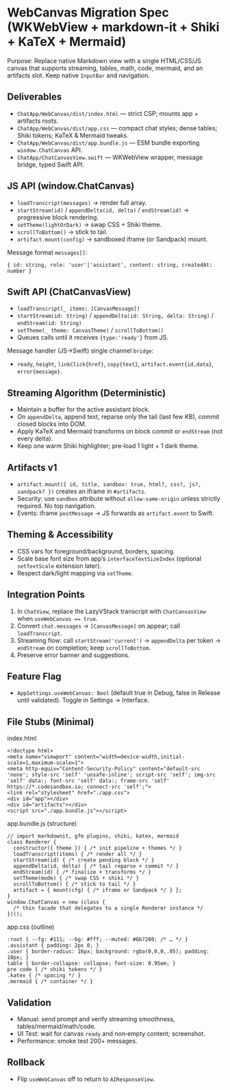 # WebCanvas Migration Spec (WKWebView + markdown‑it + Shiki + KaTeX + Mermaid)

Purpose: Replace native Markdown view with a single HTML/CSS/JS canvas that supports streaming, tables, math, code, mermaid, and an artifacts slot. Keep native `InputBar` and navigation.

## Deliverables
- `ChatApp/WebCanvas/dist/index.html` — strict CSP; mounts app + artifacts roots.
- `ChatApp/WebCanvas/dist/app.css` — compact chat styles; dense tables; Shiki tokens; KaTeX & Mermaid tweaks.
- `ChatApp/WebCanvas/dist/app.bundle.js` — ESM bundle exporting `window.ChatCanvas` API.
- `ChatApp/ChatCanvasView.swift` — WKWebView wrapper, message bridge, typed Swift API.

## JS API (window.ChatCanvas)
- `loadTranscript(messages)` → render full array.
- `startStream(id)` / `appendDelta(id, delta)` / `endStream(id)` → progressive block rendering.
- `setTheme(lightOrDark)` → swap CSS + Shiki theme.
- `scrollToBottom()` → stick to tail.
- `artifact.mount(config)` → sandboxed iframe (or Sandpack) mount.

Message format `messages[]`:
```
{ id: string, role: 'user'|'assistant', content: string, createdAt: number }
```

## Swift API (ChatCanvasView)
- `loadTranscript(_ items: [CanvasMessage])`
- `startStream(id: String)` / `appendDelta(id: String, delta: String)` / `endStream(id: String)`
- `setTheme(_ theme: CanvasTheme)` / `scrollToBottom()`
- Queues calls until it receives `{type:'ready'}` from JS.

Message handler (JS→Swift) single channel `bridge`:
- `ready`, `height`, `linkClick{href}`, `copy{text}`, `artifact.event{id,data}`, `error{message}`.

## Streaming Algorithm (Deterministic)
- Maintain a buffer for the active assistant block.
- On `appendDelta`, append text, reparse only the tail (last few KB), commit closed blocks into DOM.
- Apply KaTeX and Mermaid transforms on block commit or `endStream` (not every delta).
- Keep one warm Shiki highlighter; pre‑load 1 light + 1 dark theme.

## Artifacts v1
- `artifact.mount({ id, title, sandbox: true, html?, css?, js?, sandpack? })` creates an iframe in `#artifacts`.
- Security: use `sandbox` attribute without `allow-same-origin` unless strictly required. No top navigation.
- Events: iframe `postMessage` → JS forwards as `artifact.event` to Swift.

## Theming & Accessibility
- CSS vars for foreground/background, borders, spacing.
- Scale base font size from app’s `interfaceTextSizeIndex` (optional `setTextScale` extension later).
- Respect dark/light mapping via `setTheme`.

## Integration Points
1) In `ChatView`, replace the LazyVStack transcript with `ChatCanvasView` when `useWebCanvas == true`.
2) Convert `chat.messages` → `[CanvasMessage]` on appear; call `loadTranscript`.
3) Streaming flow: call `startStream('current')` → `appendDelta` per token → `endStream` on completion; keep `scrollToBottom`.
4) Preserve error banner and suggestions.

## Feature Flag
- `AppSettings.useWebCanvas: Bool` (default true in Debug, false in Release until validated). Toggle in Settings → Interface.

## File Stubs (Minimal)

index.html
```
<!doctype html>
<meta name="viewport" content="width=device-width,initial-scale=1,maximum-scale=1">
<meta http-equiv="Content-Security-Policy" content="default-src 'none'; style-src 'self' 'unsafe-inline'; script-src 'self'; img-src 'self' data:; font-src 'self' data:; frame-src 'self' https://*.codesandbox.io; connect-src 'self';">
<link rel="stylesheet" href="./app.css">
<div id="app"></div>
<div id="artifacts"></div>
<script src="./app.bundle.js"></script>
```

app.bundle.js (structure)
```
// import markdownit, gfm plugins, shiki, katex, mermaid
class Renderer {
  constructor({ theme }) { /* init pipeline + themes */ }
  loadTranscript(items) { /* render all */ }
  startStream(id) { /* create pending block */ }
  appendDelta(id, delta) { /* tail reparse + commit */ }
  endStream(id) { /* finalize + transforms */ }
  setTheme(mode) { /* swap CSS + shiki */ }
  scrollToBottom() { /* stick to tail */ }
  artifact = { mount(cfg) { /* iframe or Sandpack */ } };
}
window.ChatCanvas = new (class {
  /* thin facade that delegates to a single Renderer instance */
})();
```

app.css (outline)
```
:root { --fg: #111; --bg: #fff; --muted: #6b7280; /* … */ }
.assistant { padding: 2px 0; }
.user { border-radius: 16px; background: rgba(0,0,0,.05); padding: 10px; }
table { border-collapse: collapse; font-size: 0.95em; }
pre code { /* shiki tokens */ }
.katex { /* spacing */ }
.mermaid { /* container */ }
```

## Validation
- Manual: send prompt and verify streaming smoothness, tables/mermaid/math/code.
- UI Test: wait for canvas `ready` and non‑empty content; screenshot.
- Performance: smoke test 200+ messages.

## Rollback
- Flip `useWebCanvas` off to return to `AIResponseView`.

